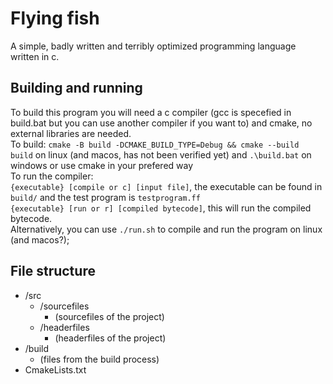 # Flying fish
A simple, badly written and terribly optimized programming language written in c.

## Building and running
To build this program you will need a c compiler (gcc is specefied in build.bat but you can use 
another compiler if you want to) and cmake, no external libraries are needed.\
To build: `cmake -B build -DCMAKE_BUILD_TYPE=Debug && cmake --build build` on linux (and macos, has
not been verified yet) and `.\build.bat` on windows or use cmake in your prefered way\
To run the compiler:\
`{executable} [compile or c] [input file]`, the executable can be found in `build/` and the test program is
`testprogram.ff`\
`{executable} [run or r] [compiled bytecode]`, this will run the compiled bytecode.\
Alternatively, you can use `./run.sh` to compile and run the program on linux (and macos?);

## File structure
- /src
    - /sourcefiles
        - (sourcefiles of the project)
    - /headerfiles
        - (headerfiles of the project)
- /build
    - (files from the build process)
- CmakeLists.txt
